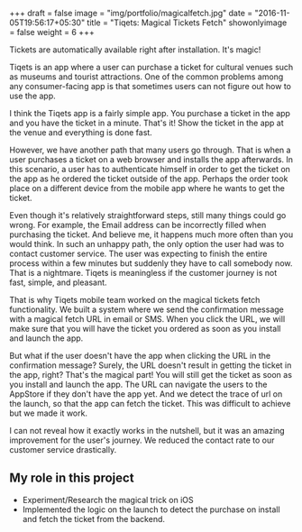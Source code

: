 +++
draft = false
image = "img/portfolio/magicalfetch.jpg"
date = "2016-11-05T19:56:17+05:30"
title = "Tiqets: Magical Tickets Fetch"
showonlyimage = false
weight = 6
+++

Tickets are automatically available right after installation. It's magic!
<!--more-->

Tiqets is an app where a user can purchase a ticket for cultural venues such as museums and tourist attractions. One of the common problems among any consumer-facing app is that sometimes users can not figure out how to use the app.

I think the Tiqets app is a fairly simple app. You purchase a ticket in the app and you have the ticket in a minute. That's it! Show the ticket in the app at the venue and everything is done fast.

However, we have another path that many users go through. That is when a user purchases a ticket on a web browser and installs the app afterwards. In this scenario, a user has to authenticate himself in order to get the ticket on the app as he ordered the ticket outside of the app. Perhaps the order took place on a different device from the mobile app where he wants to get the ticket. 

Even though it's relatively straightforward steps, still many things could go wrong. For example, the Email address can be incorrectly filled when purchasing the ticket. And believe me, it happens much more often than you would think. In such an unhappy path, the only option the user had was to contact customer service. The user was expecting to finish the entire process within a few minutes but suddenly they have to call somebody now. That is a nightmare. Tiqets is meaningless if the customer journey is not fast, simple, and pleasant. 

That is why Tiqets mobile team worked on the magical tickets fetch functionality. We built a system where we send the confirmation message with a magical fetch URL in email or SMS. When you click the URL, we will make sure that you will have the ticket you ordered as soon as you install and launch the app.  

But what if the user doesn't have the app when clicking the URL in the confirmation message? Surely, the URL doesn't result in getting the ticket in the app, right? That's the magical part!  You will still get the ticket as soon as you install and launch the app. The URL can navigate the users to the AppStore if they don't have the app yet. And we detect the trace of url on the launch, so that the app can fetch the ticket. This was difficult to achieve but we made it work. 

I can not reveal how it exactly works in the nutshell, but it was an amazing improvement for the user's journey. We reduced the contact rate to our customer service drastically. 

## My role in this project
- Experiment/Research the magical trick on iOS
- Implemented the logic on the launch to detect the purchase on install and fetch the ticket from the backend.